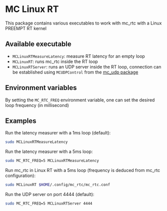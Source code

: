 MC Linux RT
==

This package contains various executables to work with mc\_rtc with a Linux PREEMPT RT kernel

Available executable
--

- `MCLinuxRTMeasureLatency`: measure RT latency for an empty loop
- `MCLinuxRT`: runs mc\_rtc inside the RT loop
- `MCLinuxRTServer`: runs an UDP server inside the RT loop, connection can be established using `MCUDPControl` from the [mc\_udp package](https://github.com/jrl-umi3218/mc_udp)

Environment variables
--

By setting the `MC_RTC_FREQ` environment variable, one can set the desired loop frequency (in millisecond)

Examples
--

Run the latency measurer with a 1ms loop (default):

```bash
sudo MCLinuxRTMeasureLatency
```

Run the latency measurer with a 5ms loop:

```bash
sudo MC_RTC_FREQ=5 MCLinuxRTMeasureLatency
```

Run mc\_rtc in Linux RT with a 5ms loop (frequency is deduced from mc\_rtc configuration):

```bash
sudo MCLinuxRT $HOME/.config/mc_rtc/mc_rtc.conf
```

Run the UDP server on port 4444 (default):

```bash
sudo MC_RTC_FREQ=5 MCLinuxRTServer 4444
```
